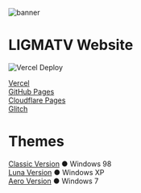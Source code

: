 ![banner](https://socialify.git.ci/LIGMATV/Home/image?description=1&font=Inter&language=1&logo=https://avatars.githubusercontent.com/LIGMATV&name=1&owner=1&pattern=Circuit%20Board&theme=Light)

# LIGMATV Website

![Vercel Deploy](https://therealsujitk-vercel-badge.vercel.app/?app=ligmatv1&style=flat-square)

[Vercel](https://ligmatv.vercel.app/)  
[GitHub Pages](https://ligmatv.github.io/Home/)  
[Cloudflare Pages](https://ligmatv.pages.dev/)  
[Glitch](https://ligmatv.glitch.me/)  

# Themes

[Classic Version](https://ligmatv.vercel.app/win/98) ● Windows 98  
[Luna Version](https://ligmatv.vercel.app/win/xp.html) ● Windows XP  
[Aero Version](https://ligmatv.vercel.app/win/7.html) ● Windows 7  

